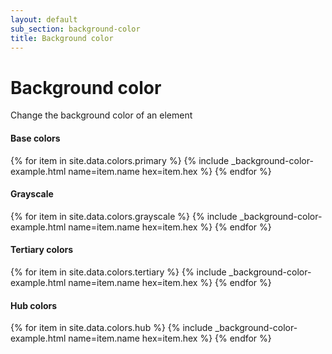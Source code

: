 ```yaml
---
layout: default
sub_section: background-color
title: Background color
---
```


# Background color

<div class="va-introtext">
Change the background color of an element
</div>

<div class="site-c-showcase">
  <h4>Base colors</h4>
  <div class="vads-l-row vads-u-flex-direction--column">
    {% for item in site.data.colors.primary %}
      {% include _background-color-example.html
        name=item.name
        hex=item.hex
      %}
    {% endfor %}
  </div>

  <h4>Grayscale</h4>
  <div class="vads-l-row vads-u-flex-direction--column">
    {% for item in site.data.colors.grayscale %}
      {% include _background-color-example.html
        name=item.name
        hex=item.hex
      %}
    {% endfor %}
  </div>

  <h4>Tertiary colors</h4>
  <div class="vads-l-row vads-u-flex-direction--column">
    {% for item in site.data.colors.tertiary %}
      {% include _background-color-example.html
        name=item.name
        hex=item.hex
      %}
    {% endfor %}
  </div>

  <h4>Hub colors</h4>
  <div class="vads-l-row vads-u-flex-direction--column">
    {% for item in site.data.colors.hub %}
      {% include _background-color-example.html
        name=item.name
        hex=item.hex
      %}
    {% endfor %}
  </div>
</div>
